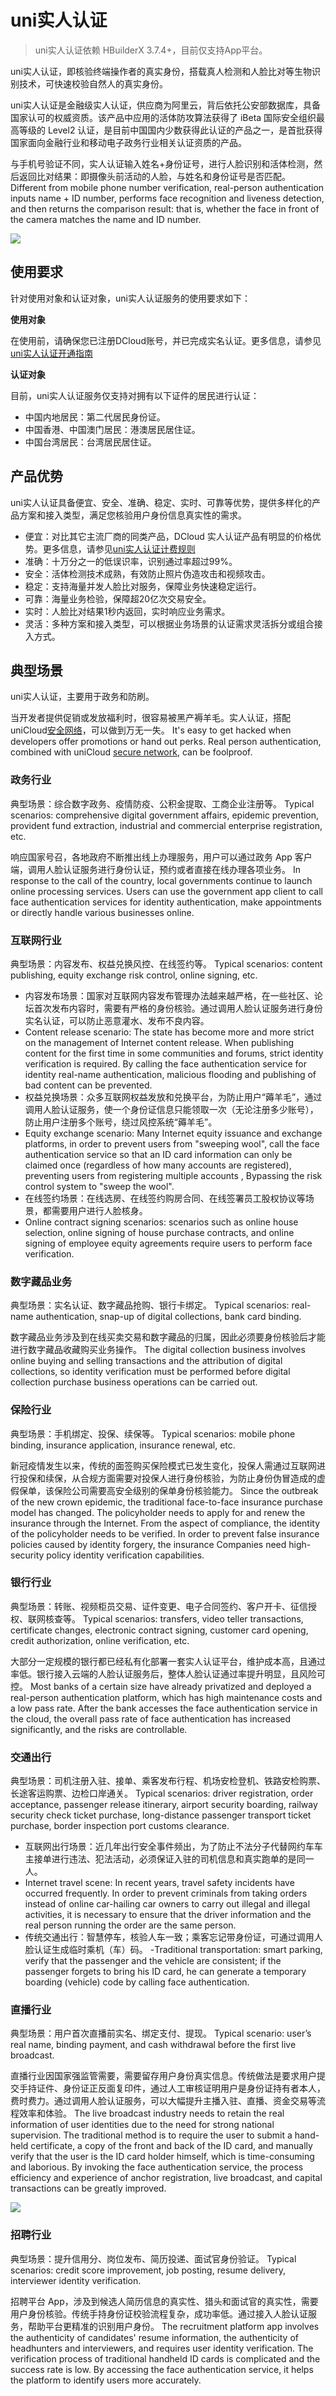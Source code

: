 # uni实人认证

> uni实人认证依赖 HBuilderX 3.7.4+，目前仅支持App平台。

uni实人认证，即核验终端操作者的真实身份，搭载真人检测和人脸比对等生物识别技术，可快速校验自然人的真实身份。

uni实人认证是金融级实人认证，供应商为阿里云，背后依托公安部数据库，具备国家认可的权威资质。该产品中应用的活体防攻算法获得了 iBeta 国际安全组织最高等级的 Level2 认证，是目前中国国内少数获得此认证的产品之一，是首批获得国家面向金融行业和移动电子政务行业相关认证资质的产品。

与手机号验证不同，实人认证输入姓名+身份证号，进行人脸识别和活体检测，然后返回比对结果：即摄像头前活动的人脸，与姓名和身份证号是否匹配。
Different from mobile phone number verification, real-person authentication inputs name + ID number, performs face recognition and liveness detection, and then returns the comparison result: that is, whether the face in front of the camera matches the name and ID number.

![](https://web-assets.dcloud.net.cn/unidoc/zh/rpa/rpa_szcp.png)


## 使用要求
针对使用对象和认证对象，uni实人认证服务的使用要求如下：

**使用对象**

在使用前，请确保您已注册DCloud账号，并已完成实名认证。更多信息，请参见[uni实人认证开通指南](service.md)

**认证对象**

目前，uni实人认证服务仅支持对拥有以下证件的居民进行认证：
- 中国内地居民：第二代居民身份证。
- 中国香港、中国澳门居民：港澳居民居住证。
- 中国台湾居民：台湾居民居住证。

## 产品优势

uni实人认证具备便宜、安全、准确、稳定、实时、可靠等优势，提供多样化的产品方案和接入类型，满足您核验用户身份信息真实性的需求。
- 便宜：对比其它主流厂商的同类产品，DCloud 实人认证产品有明显的价格优势。更多信息，请参见[uni实人认证计费规则](price.md)
- 准确：十万分之一的低误识率，识别通过率超过99%。
- 安全：活体检测技术成熟，有效防止照片伪造攻击和视频攻击。
- 稳定：支持海量并发人脸比对服务，保障业务快速稳定运行。
- 可靠：海量业务检验，保障超20亿次交易安全。
- 实时：人脸比对结果1秒内返回，实时响应业务需求。
- 灵活：多种方案和接入类型，可以根据业务场景的认证需求灵活拆分或组合接入方式。


<!-- ## 基本流程

![](https://web-assets.dcloud.net.cn/unidoc/zh/rpa/rpa_ts.png) -->

## 典型场景

uni实人认证，主要用于政务和防刷。

当开发者提供促销或发放福利时，很容易被黑产褥羊毛。实人认证，搭配uniCloud[安全网络](../secure-network.md)，可以做到万无一失。
It's easy to get hacked when developers offer promotions or hand out perks. Real person authentication, combined with uniCloud [secure network](../secure-network.md), can be foolproof.

### 政务行业

典型场景：综合数字政务、疫情防疫、公积金提取、工商企业注册等。
Typical scenarios: comprehensive digital government affairs, epidemic prevention, provident fund extraction, industrial and commercial enterprise registration, etc.

响应国家号召，各地政府不断推出线上办理服务，用户可以通过政务 App 客户端，调用人脸认证服务进行身份认证，预约或者直接在线办理各项业务。
In response to the call of the country, local governments continue to launch online processing services. Users can use the government app client to call face authentication services for identity authentication, make appointments or directly handle various businesses online.

### 互联网行业

典型场景：内容发布、权益兑换风控、在线签约等。
Typical scenarios: content publishing, equity exchange risk control, online signing, etc.

- 内容发布场景：国家对互联网内容发布管理办法越来越严格，在一些社区、论坛首次发布内容时，需要有严格的身份核验。通过调用人脸认证服务进行身份实名认证，可以防止恶意灌水、发布不良内容。
- Content release scenario: The state has become more and more strict on the management of Internet content release. When publishing content for the first time in some communities and forums, strict identity verification is required. By calling the face authentication service for identity real-name authentication, malicious flooding and publishing of bad content can be prevented.
- 权益兑换场景：众多互联网权益发放和兑换平台，为防止用户“薅羊毛”，通过调用人脸认证服务，使一个身份证信息只能领取一次（无论注册多少账号），防止用户注册多个账号，绕过风控系统“薅羊毛”。
- Equity exchange scenario: Many Internet equity issuance and exchange platforms, in order to prevent users from "sweeping wool", call the face authentication service so that an ID card information can only be claimed once (regardless of how many accounts are registered), preventing users from registering multiple accounts , Bypassing the risk control system to "sweep the wool".
- 在线签约场景：在线选房、在线签约购房合同、在线签署员工股权协议等场景，都需要用户进行人脸核身。
- Online contract signing scenarios: scenarios such as online house selection, online signing of house purchase contracts, and online signing of employee equity agreements require users to perform face verification.

### 数字藏品业务

典型场景：实名认证、数字藏品抢购、银行卡绑定。
Typical scenarios: real-name authentication, snap-up of digital collections, bank card binding.

数字藏品业务涉及到在线买卖交易和数字藏品的归属，因此必须要身份核验后才能进行数字藏品收藏购买业务操作。
The digital collection business involves online buying and selling transactions and the attribution of digital collections, so identity verification must be performed before digital collection purchase business operations can be carried out.

### 保险行业

典型场景：手机绑定、投保、续保等。
Typical scenarios: mobile phone binding, insurance application, insurance renewal, etc.

新冠疫情发生以来，传统的面签购买保险模式已发生变化，投保人需通过互联网进行投保和续保，从合规方面需要对投保人进行身份核验，为防止身份伪冒造成的虚假保单，该保险公司需要高安全级别的保单身份核验能力。
Since the outbreak of the new crown epidemic, the traditional face-to-face insurance purchase model has changed. The policyholder needs to apply for and renew the insurance through the Internet. From the aspect of compliance, the identity of the policyholder needs to be verified. In order to prevent false insurance policies caused by identity forgery, the insurance Companies need high-security policy identity verification capabilities.

### 银行行业

典型场景：转账、视频柜员交易、证件变更、电子合同签约、客户开卡、征信授权、联网核查等。
Typical scenarios: transfers, video teller transactions, certificate changes, electronic contract signing, customer card opening, credit authorization, online verification, etc.

大部分一定规模的银行都已经私有化部署一套实人认证平台，维护成本高，且通过率低。银行接入云端的人脸认证服务后，整体人脸认证通过率提升明显，且风险可控。
Most banks of a certain size have already privatized and deployed a real-person authentication platform, which has high maintenance costs and a low pass rate. After the bank accesses the face authentication service in the cloud, the overall pass rate of face authentication has increased significantly, and the risks are controllable.

### 交通出行

典型场景：司机注册入驻、接单、乘客发布行程、机场安检登机、铁路安检购票、长途客运购票、边检口岸通关。
Typical scenarios: driver registration, order acceptance, passenger release itinerary, airport security boarding, railway security check ticket purchase, long-distance passenger transport ticket purchase, border inspection port customs clearance.

- 互联网出行场景：近几年出行安全事件频出，为了防止不法分子代替网约车车主接单进行违法、犯法活动，必须保证入驻的司机信息和真实跑单的是同一人。
- Internet travel scene: In recent years, travel safety incidents have occurred frequently. In order to prevent criminals from taking orders instead of online car-hailing car owners to carry out illegal and illegal activities, it is necessary to ensure that the driver information and the real person running the order are the same person.
- 传统交通出行：智慧停车，核验人车一致；乘客忘记带身份证，可通过调用人脸认证生成临时乘机（车）码。
-Traditional transportation: smart parking, verify that the passenger and the vehicle are consistent; if the passenger forgets to bring his ID card, he can generate a temporary boarding (vehicle) code by calling face authentication.

### 直播行业

典型场景：用户首次直播前实名、绑定支付、提现。
Typical scenario: user’s real name, binding payment, and cash withdrawal before the first live broadcast.

直播行业因国家强监管需要，需要留存用户身份真实信息。传统做法是要求用户提交手持证件、身份证正反面复印件，通过人工审核证明用户是身份证持有者本人，费时费力。通过调用人脸认证服务，可以大幅提升主播入驻、直播、资金交易等流程效率和体验。
The live broadcast industry needs to retain the real information of user identities due to the need for strong national supervision. The traditional method is to require the user to submit a hand-held certificate, a copy of the front and back of the ID card, and manually verify that the user is the ID card holder himself, which is time-consuming and laborious. By invoking the face authentication service, the process efficiency and experience of anchor registration, live broadcast, and capital transactions can be greatly improved.

![](https://web-assets.dcloud.net.cn/unidoc/zh/rpa/rpa_zb.png)

### 招聘行业

典型场景：提升信用分、岗位发布、简历投递、面试官身份验证。
Typical scenarios: credit score improvement, job posting, resume delivery, interviewer identity verification.

招聘平台 App，涉及到候选人简历信息的真实性、猎头和面试官的真实性，需要用户身份核验。传统手持身份证校验流程复杂，成功率低。通过接入人脸认证服务，帮助平台更精准的识别用户身份。
The recruitment platform app involves the authenticity of candidates' resume information, the authenticity of headhunters and interviewers, and requires user identity verification. The verification process of traditional handheld ID cards is complicated and the success rate is low. By accessing the face authentication service, it helps the platform to identify users more accurately.

